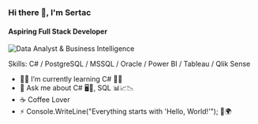 ### Hi there 👋, I'm Sertac
#### Aspiring Full Stack Developer
![Data Analyst & Business Intelligence](https://camo.githubusercontent.com/e9ec85bcb962a472e58d519f6ba67e98fae2a2e9e91ed4b52d4632a5e25dd809/68747470733a2f2f6d656469612e74656e6f722e636f6d2f6a6862713376596f38393841414141432f6e6f2e676966)


Skills: C# / PostgreSQL / MSSQL / Oracle / Power BI / Tableau / Qlik Sense 


- 🧑‍💻 I’m currently learning C# 👨‍💻 
- 💬 Ask me about C# 🖥️🚀, SQL 📊📈📉 
- ☕ Coffee Lover  
- ⚡ Console.WriteLine("Everything starts with 'Hello, World!'"); 👋🌍 




